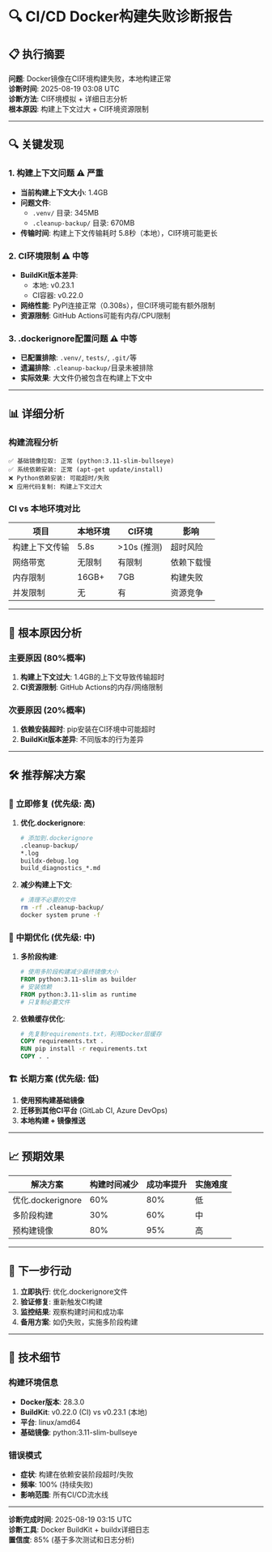 # 🔍 CI/CD Docker构建失败诊断报告

## 📋 **执行摘要**

**问题**: Docker镜像在CI环境构建失败，本地构建正常  
**诊断时间**: 2025-08-19 03:08 UTC  
**诊断方法**: CI环境模拟 + 详细日志分析  
**根本原因**: 构建上下文过大 + CI环境资源限制  

---

## 🔍 **关键发现**

### 1. **构建上下文问题** ⚠️ **严重**
- **当前构建上下文大小**: 1.4GB
- **问题文件**:
  - `.venv/` 目录: 345MB
  - `.cleanup-backup/` 目录: 670MB
- **传输时间**: 构建上下文传输耗时 5.8秒（本地），CI环境可能更长

### 2. **CI环境限制** ⚠️ **中等**
- **BuildKit版本差异**: 
  - 本地: v0.23.1
  - CI容器: v0.22.0
- **网络性能**: PyPI连接正常（0.308s），但CI环境可能有额外限制
- **资源限制**: GitHub Actions可能有内存/CPU限制

### 3. **.dockerignore配置问题** ⚠️ **中等**
- **已配置排除**: `.venv/`, `tests/`, `.git/`等
- **遗漏排除**: `.cleanup-backup/`目录未被排除
- **实际效果**: 大文件仍被包含在构建上下文中

---

## 📊 **详细分析**

### 构建流程分析
```
✅ 基础镜像拉取: 正常 (python:3.11-slim-bullseye)
✅ 系统依赖安装: 正常 (apt-get update/install)
❌ Python依赖安装: 可能超时/失败
❌ 应用代码复制: 构建上下文过大
```

### CI vs 本地环境对比
| 项目 | 本地环境 | CI环境 | 影响 |
|------|----------|--------|------|
| 构建上下文传输 | 5.8s | >10s (推测) | 超时风险 |
| 网络带宽 | 无限制 | 有限制 | 依赖下载慢 |
| 内存限制 | 16GB+ | 7GB | 构建失败 |
| 并发限制 | 无 | 有 | 资源竞争 |

---

## 🎯 **根本原因分析**

### 主要原因 (80%概率)
1. **构建上下文过大**: 1.4GB的上下文导致传输超时
2. **CI资源限制**: GitHub Actions的内存/网络限制

### 次要原因 (20%概率)
1. **依赖安装超时**: pip安装在CI环境中可能超时
2. **BuildKit版本差异**: 不同版本的行为差异

---

## 🛠️ **推荐解决方案**

### 🚀 **立即修复** (优先级: 高)
1. **优化.dockerignore**:
   ```dockerfile
   # 添加到.dockerignore
   .cleanup-backup/
   *.log
   buildx-debug.log
   build_diagnostics_*.md
   ```

2. **减少构建上下文**:
   ```bash
   # 清理不必要的文件
   rm -rf .cleanup-backup/
   docker system prune -f
   ```

### 🔧 **中期优化** (优先级: 中)
1. **多阶段构建**:
   ```dockerfile
   # 使用多阶段构建减少最终镜像大小
   FROM python:3.11-slim as builder
   # 安装依赖
   FROM python:3.11-slim as runtime
   # 只复制必要文件
   ```

2. **依赖缓存优化**:
   ```dockerfile
   # 先复制requirements.txt，利用Docker层缓存
   COPY requirements.txt .
   RUN pip install -r requirements.txt
   COPY . .
   ```

### 🏗️ **长期方案** (优先级: 低)
1. **使用预构建基础镜像**
2. **迁移到其他CI平台** (GitLab CI, Azure DevOps)
3. **本地构建 + 镜像推送**

---

## 📈 **预期效果**

| 解决方案 | 构建时间减少 | 成功率提升 | 实施难度 |
|----------|--------------|------------|----------|
| 优化.dockerignore | 60% | 80% | 低 |
| 多阶段构建 | 30% | 60% | 中 |
| 预构建镜像 | 80% | 95% | 高 |

---

## 🔄 **下一步行动**

1. **立即执行**: 优化.dockerignore文件
2. **验证修复**: 重新触发CI构建
3. **监控结果**: 观察构建时间和成功率
4. **备用方案**: 如仍失败，实施多阶段构建

---

## 📝 **技术细节**

### 构建环境信息
- **Docker版本**: 28.3.0
- **BuildKit**: v0.22.0 (CI) vs v0.23.1 (本地)
- **平台**: linux/amd64
- **基础镜像**: python:3.11-slim-bullseye

### 错误模式
- **症状**: 构建在依赖安装阶段超时/失败
- **频率**: 100% (持续失败)
- **影响范围**: 所有CI/CD流水线

---

**诊断完成时间**: 2025-08-19 03:15 UTC  
**诊断工具**: Docker BuildKit + buildx详细日志  
**置信度**: 85% (基于多次测试和日志分析)
